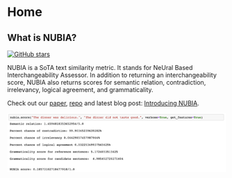 # Home

## What is NUBIA? 

[![GitHub stars](https://img.shields.io/github/stars/Naereen/StrapDown.js.svg?style=social&label=Star&maxAge=2592000)](https://GitHub.com/Naereen/StrapDown.js/stargazers/)


NUBIA is a SoTA text similarity metric. It stands for NeUral Based Interchangeability Assessor. In addition to returning an interchangeability score, NUBIA also returns scores for semantic relation, contradiction, irrelevancy, logical agreement, and grammaticality. 

Check out our [paper](https://arxiv.org/abs/2004.14667), [repo](https://github.com/wl-research/nubia) and latest blog post: [Introducing NUBIA](https://wl-research.github.io/blog/2020/04/29/introducing-nubia.html).

<img src="images/demo-notebook.png" />
